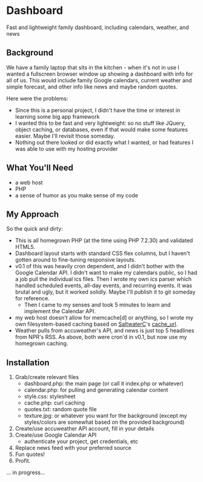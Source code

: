# Dashboard
Fast and lightweight family dashboard, including calendars, weather, and news

## Background
We have a family laptop that sits in the kitchen - when it's not in use I wanted a fullscreen browser window up showing a dashboard with info for all of us.  This would include family Google calendars, current weather and simple forecast, and other info like news and maybe random quotes.

Here were the problems:
- Since this is a personal project, I didn't have the time or interest in learning some big app framework
- I wanted this to be fast and very lightweight: so no stuff like JQuery, object caching, or databases, even if that would make some features easier.  Maybe I'll revisit those someday.
- Nothing out there looked or did exactly what I wanted, or had features I was able to use with my hosting provider

## What You'll Need
- a web host
- PHP
- a sense of humor as you make sense of my code

## My Approach
So the quick and dirty:
- This is all homegrown PHP (at the time using PHP 7.2.30) and validated HTML5.
- Dashboard layout starts with standard CSS flex columns, but I haven't gotten around to fine-tuning responsive layouts.
- v0.1 of this was heavily cron dependent, and I didn't bother with the Google Calendar API.  I didn't want to make my calendars public, so I had a job pull the individual ics files.  Then I wrote my own ics parser which handled scheduled events, all-day events, and recurring events.  It was brutal and ugly, but it worked solidly.  Maybe I'll publish it to git someday for reference.
  - Then I came to my senses and took 5 minutes to learn and implement the Calendar API.
- my web host doesn't allow for memcache[d] or anything, so I wrote my own filesystem-based caching based on [SaltwaterC](https://gist.github.com/SaltwaterC)'s [cache_url](https://gist.github.com/SaltwaterC/2215476).
- Weather pulls from accuweather's API, and news is just top 5 headlines from NPR's RSS.  As above, both were cron'd in v0.1, but now use my homegrown caching.

## Installation
1. Grab/create relevant files
    * dashboard.php: the main page (or call it index.php or whatever)
    * calendar.php: for pulling and generating calendar content
    * style.css: stylesheet
    * cache.php: curl caching
    * quotes.txt: random quote file
    * texture.jpg: or whatever you want for the background (except my styles/colors are somewhat based on the provided background)
2. Create/use accuweather API account, fill in your details
3. Create/use Google Calendar API
    * authenticate your project, get credentials, etc
4. Replace news feed with your preferred source
5. Fun quotes!
6. Profit.

... in progress...
